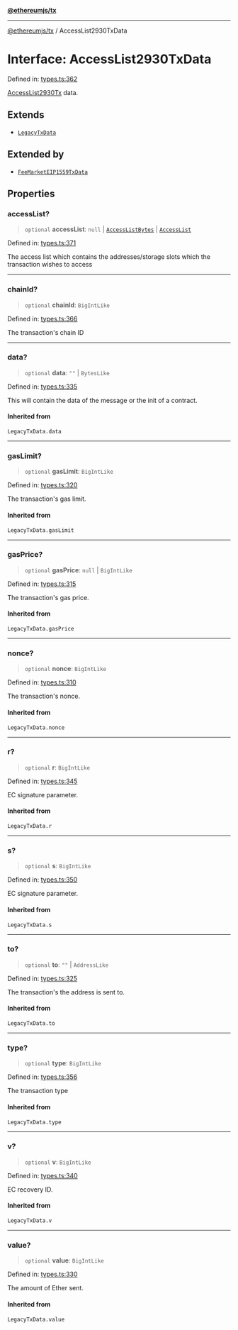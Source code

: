 [**@ethereumjs/tx**](../README.md)

***

[@ethereumjs/tx](../README.md) / AccessList2930TxData

# Interface: AccessList2930TxData

Defined in: [types.ts:362](https://github.com/Dargon789/ethereumjs-monorepo/blob/master/packages/tx/src/types.ts#L362)

[AccessList2930Tx](../classes/AccessList2930Tx.md) data.

## Extends

- [`LegacyTxData`](../type-aliases/LegacyTxData.md)

## Extended by

- [`FeeMarketEIP1559TxData`](FeeMarketEIP1559TxData.md)

## Properties

### accessList?

> `optional` **accessList**: `null` \| [`AccessListBytes`](../type-aliases/AccessListBytes.md) \| [`AccessList`](../type-aliases/AccessList.md)

Defined in: [types.ts:371](https://github.com/Dargon789/ethereumjs-monorepo/blob/master/packages/tx/src/types.ts#L371)

The access list which contains the addresses/storage slots which the transaction wishes to access

***

### chainId?

> `optional` **chainId**: `BigIntLike`

Defined in: [types.ts:366](https://github.com/Dargon789/ethereumjs-monorepo/blob/master/packages/tx/src/types.ts#L366)

The transaction's chain ID

***

### data?

> `optional` **data**: `""` \| `BytesLike`

Defined in: [types.ts:335](https://github.com/Dargon789/ethereumjs-monorepo/blob/master/packages/tx/src/types.ts#L335)

This will contain the data of the message or the init of a contract.

#### Inherited from

`LegacyTxData.data`

***

### gasLimit?

> `optional` **gasLimit**: `BigIntLike`

Defined in: [types.ts:320](https://github.com/Dargon789/ethereumjs-monorepo/blob/master/packages/tx/src/types.ts#L320)

The transaction's gas limit.

#### Inherited from

`LegacyTxData.gasLimit`

***

### gasPrice?

> `optional` **gasPrice**: `null` \| `BigIntLike`

Defined in: [types.ts:315](https://github.com/Dargon789/ethereumjs-monorepo/blob/master/packages/tx/src/types.ts#L315)

The transaction's gas price.

#### Inherited from

`LegacyTxData.gasPrice`

***

### nonce?

> `optional` **nonce**: `BigIntLike`

Defined in: [types.ts:310](https://github.com/Dargon789/ethereumjs-monorepo/blob/master/packages/tx/src/types.ts#L310)

The transaction's nonce.

#### Inherited from

`LegacyTxData.nonce`

***

### r?

> `optional` **r**: `BigIntLike`

Defined in: [types.ts:345](https://github.com/Dargon789/ethereumjs-monorepo/blob/master/packages/tx/src/types.ts#L345)

EC signature parameter.

#### Inherited from

`LegacyTxData.r`

***

### s?

> `optional` **s**: `BigIntLike`

Defined in: [types.ts:350](https://github.com/Dargon789/ethereumjs-monorepo/blob/master/packages/tx/src/types.ts#L350)

EC signature parameter.

#### Inherited from

`LegacyTxData.s`

***

### to?

> `optional` **to**: `""` \| `AddressLike`

Defined in: [types.ts:325](https://github.com/Dargon789/ethereumjs-monorepo/blob/master/packages/tx/src/types.ts#L325)

The transaction's the address is sent to.

#### Inherited from

`LegacyTxData.to`

***

### type?

> `optional` **type**: `BigIntLike`

Defined in: [types.ts:356](https://github.com/Dargon789/ethereumjs-monorepo/blob/master/packages/tx/src/types.ts#L356)

The transaction type

#### Inherited from

`LegacyTxData.type`

***

### v?

> `optional` **v**: `BigIntLike`

Defined in: [types.ts:340](https://github.com/Dargon789/ethereumjs-monorepo/blob/master/packages/tx/src/types.ts#L340)

EC recovery ID.

#### Inherited from

`LegacyTxData.v`

***

### value?

> `optional` **value**: `BigIntLike`

Defined in: [types.ts:330](https://github.com/Dargon789/ethereumjs-monorepo/blob/master/packages/tx/src/types.ts#L330)

The amount of Ether sent.

#### Inherited from

`LegacyTxData.value`
